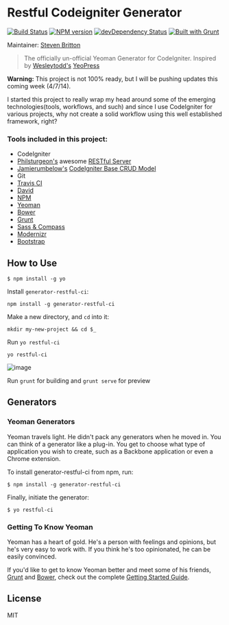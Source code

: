 # Restful Codeigniter Generator
[![Build Status](https://secure.travis-ci.org/stevebritton/generator-restful-ci.png?branch=master)](https://travis-ci.org/stevebritton/generator-restful-ci) [![NPM version](https://badge.fury.io/js/generator-restful-ci.png)](http://badge.fury.io/js/generator-restful-ci)
[![devDependency Status](https://david-dm.org/stevebritton/generator-restful-ci/dev-status.png)](https://david-dm.org/stevebritton/generator-restful-ci#info=devDependencies) [![Built with Grunt](https://cdn.gruntjs.com/builtwith.png)](http://gruntjs.com/)

Maintainer: [Steven Britton](https://github.com/stevebritton)

> The officially un-official Yeoman Generator for CodeIgniter. Inspired by [Wesleytodd's](https://github.com/wesleytodd) [YeoPress](https://github.com/wesleytodd/YeoPress)

**Warning:** This project is not 100% ready, but I will be pushing updates this coming week (4/7/14).  

I started this project to really wrap my head around some of the emerging technologies(tools, workflows, and such) and since I use CodeIgniter for various projects, why not create a solid workflow using this well established framework, right?

### Tools included in this project: ###
- CodeIgniter
- [Philsturgeon's](https://github.com/wesleytodd) awesome [RESTful Server](https://github.com/philsturgeon/codeigniter-restserver)
- [Jamierumbelow's](https://github.com/jamierumbelow) [CodeIgniter Base CRUD Model](https://github.com/jamierumbelow/codeigniter-base-model)
- Git
- [Travis CI](https://travis-ci.org/)
- [David](https://david-dm.org/) 
- [NPM](https://www.npmjs.org/)  
- [Yeoman](http://yeoman.io/index.html)  
- [Bower](http://bower.io/) 
- [Grunt](http://gruntjs.com/) 
- [Sass & Compass](http://compass-style.org/)
- [Modernizr](http://modernizr.com/)
- [Bootstrap](http://getbootstrap.com/)



## How to Use


```
$ npm install -g yo
```

Install `generator-restful-ci`:
```
npm install -g generator-restful-ci
```

Make a new directory, and `cd` into it:
```
mkdir my-new-project && cd $_
```

Run `yo restful-ci`
```
yo restful-ci
```
![image](http://seomention.com/projects/yo-restful-ci/yo-restful-ci.png)

Run `grunt` for building and `grunt serve` for preview


## Generators



### Yeoman Generators

Yeoman travels light. He didn't pack any generators when he moved in. You can think of a generator like a plug-in. You get to choose what type of application you wish to create, such as a Backbone application or even a Chrome extension.

To install generator-restful-ci from npm, run:

```
$ npm install -g generator-restful-ci
```

Finally, initiate the generator:

```
$ yo restful-ci
```

### Getting To Know Yeoman

Yeoman has a heart of gold. He's a person with feelings and opinions, but he's very easy to work with. If you think he's too opinionated, he can be easily convinced.

If you'd like to get to know Yeoman better and meet some of his friends, [Grunt](http://gruntjs.com) and [Bower](http://bower.io), check out the complete [Getting Started Guide](https://github.com/yeoman/yeoman/wiki/Getting-Started).


## License

MIT
